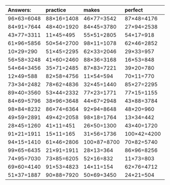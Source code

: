 | Answers: | practice | makes | perfect | ! |
| :--- | :--- | :--- | :--- | :--- |
| 96×63=6048 | 88×16=1408 | 46×77=3542 | 87×48=4176 | 50×40=2000 | 
| 84×91=7644 | 48×40=1920 | 84×45=3780 | 27×94=2538 | 94×47=4418 | 
| 43×77=3311 | 11×45=495 | 55×51=2805 | 54×17=918 | 10×85=850 | 
| 61×96=5856 | 50×54=2700 | 98×11=1078 | 62×46=2852 | 10×26=260 | 
| 10×29=290 | 51×45=2295 | 62×33=2046 | 29×33=957 | 27×22=594 | 
| 56×58=3248 | 41×60=2460 | 88×36=3168 | 16×53=848 | 52×67=3484 | 
| 54×64=3456 | 35×71=2485 | 87×83=7221 | 39×20=780 | 19×48=912 | 
| 12×49=588 | 82×58=4756 | 11×54=594 | 70×11=770 | 28×14=392 | 
| 73×34=2482 | 78×62=4836 | 32×45=1440 | 85×27=2295 | 81×93=7533 | 
| 89×40=3560 | 53×44=2332 | 77×23=1771 | 77×15=1155 | 78×82=6396 | 
| 84×69=5796 | 38×96=3648 | 44×67=2948 | 43×88=3784 | 83×98=8134 | 
| 98×84=8232 | 86×74=6364 | 92×94=8648 | 48×20=960 | 17×34=578 | 
| 49×59=2891 | 49×42=2058 | 98×18=1764 | 13×34=442 | 44×10=440 | 
| 28×45=1260 | 41×11=451 | 26×50=1300 | 43×40=1720 | 96×36=3456 | 
| 91×21=1911 | 15×11=165 | 31×56=1736 | 100×42=4200 | 25×57=1425 | 
| 94×15=1410 | 61×46=2806 | 100×87=8700 | 70×82=5740 | 51×15=765 | 
| 99×65=6435 | 21×91=1911 | 28×13=364 | 86×96=8256 | 83×81=6723 | 
| 74×95=7030 | 73×85=6205 | 52×16=832 | 11×73=803 | 57×27=1539 | 
| 69×60=4140 | 91×53=4823 | 14×11=154 | 62×76=4712 | 68×55=3740 | 
| 51×37=1887 | 90×88=7920 | 50×69=3450 | 24×21=504 | 37×77=2849 | 
